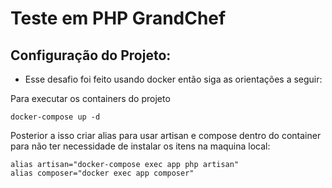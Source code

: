 # Teste em PHP GrandChef

## Configuração do Projeto:

- Esse desafio foi feito usando docker então siga as orientações a seguir:

Para executar os containers do projeto
```
docker-compose up -d
```
Posterior a isso criar alias para usar artisan e compose dentro do container para não ter
necessidade de instalar os itens na maquina local:

```
alias artisan="docker-compose exec app php artisan"
alias composer="docker exec app composer"
```